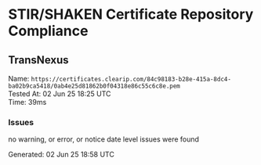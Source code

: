 # STIR/SHAKEN Certificate Repository Compliance

## TransNexus

Name: `https://certificates.clearip.com/84c98183-b28e-415a-8dc4-ba02b9ca5418/0ab4e25d81862b0f04318e86c55c6c8e.pem`\
Tested At: 02 Jun 25 18:25 UTC\
Time: 39ms

### Issues

no warning, or error, or notice date level issues were found

Generated: 02 Jun 25 18:58 UTC
